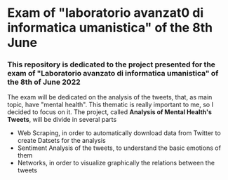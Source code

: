 # Exam of "laboratorio avanzat0 di informatica umanistica" of the 8th June 
### This repository is dedicated to the project presented for the exam of "Laboratorio avanzato di informatica umanistica" of the 8th of June 2022
The exam will be dedicated on the analysis of the tweets, that, as main topic, have "mental health". This thematic is really important to me, so I decided to focus on it. 
The project, called **Analysis of Mental Health's Tweets**, will be divide in several parts 
- Web Scraping, in order to automatically download data from Twitter to create Datsets for the analysis
- Sentiment Analysis of the tweets, to understand the basic emotions of them
- Networks, in order to visualize graphically the relations between the tweets
